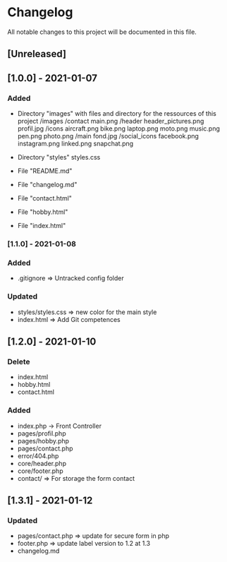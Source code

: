 # Changelog
All notable changes to this project will be documented in this file.

## [Unreleased]

## [1.0.0] - 2021-01-07
### Added
- Directory "images" with files and directory for the ressources of this project
    /images
        /contact
            main.png
        /header 
            header_pictures.png
            profil.jpg
        /icons 
            aircraft.png
            bike.png
            laptop.png
            moto.png
            music.png
            pen.png
            photo.png
        /main 
            fond.jpg
        /social_icons
            facebook.png
            instagram.png
            linked.png
            snapchat.png

- Directory "styles"
    styles.css

- File "README.md"
- File "changelog.md"
- File "contact.html"
- File "hobby.html"
- File "index.html"

### [1.1.0] - 2021-01-08
### Added
- .gitignore => Untracked config folder

### Updated
- styles/styles.css => new color for the main style
- index.html => Add Git competences

## [1.2.0] - 2021-01-10
### Delete
- index.html
- hobby.html
- contact.html

### Added
- index.php -> Front Controller
- pages/profil.php
- pages/hobby.php
- pages/contact.php
- error/404.php
- core/header.php
- core/footer.php
- contact/ => For storage the form contact

## [1.3.1] - 2021-01-12
### Updated
- pages/contact.php => update for secure form in php
- footer.php => update label version to 1.2 at 1.3
- changelog.md